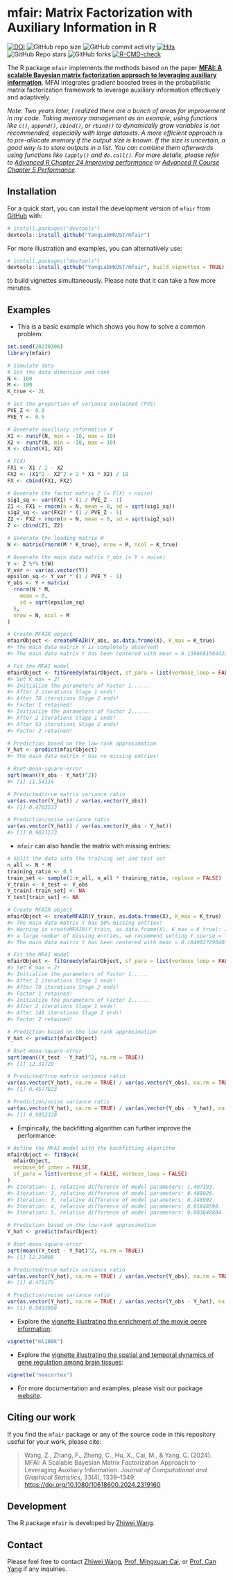 
<!-- README.md is generated from README.Rmd. Please edit that file -->

# mfair: Matrix Factorization with Auxiliary Information in R

<!-- badges: start -->

[![DOI](https://zenodo.org/badge/609644044.svg)](https://zenodo.org/badge/latestdoi/609644044)
![GitHub repo
size](https://img.shields.io/github/repo-size/YangLabHKUST/mfair)
![GitHub commit
activity](https://img.shields.io/github/commit-activity/t/YangLabHKUST/mfair)
[![Hits](https://hits.seeyoufarm.com/api/count/incr/badge.svg?url=https%3A%2F%2Fgithub.com%2FYangLabHKUST%2Fmfair&count_bg=%2379C83D&title_bg=%23555555&icon=&icon_color=%23E7E7E7&title=hits&edge_flat=false)](https://hits.seeyoufarm.com)
![GitHub Repo
stars](https://img.shields.io/github/stars/YangLabHKUST/mfair) ![GitHub
forks](https://img.shields.io/github/forks/YangLabHKUST/mfair)
[![R-CMD-check](https://github.com/YangLabHKUST/mfair/actions/workflows/R-CMD-check.yaml/badge.svg)](https://github.com/YangLabHKUST/mfair/actions/workflows/R-CMD-check.yaml)
<!-- [![Codecov test coverage](https://codecov.io/gh/YangLabHKUST/mfair/branch/main/graph/badge.svg)](https://app.codecov.io/gh/YangLabHKUST/mfair?branch=main) -->

<!-- badges: end -->

The R package `mfair` implements the methods based on the paper [**MFAI:
A scalable Bayesian matrix factorization approach to leveraging
auxiliary information**](https://doi.org/10.48550/arXiv.2303.02566).
MFAI integrates gradient boosted trees in the probabilistic matrix
factorization framework to leverage auxiliary information effectively
and adaptively.

*Note: Two years later, I realized there are a bunch of areas for
improvement in my code. Taking memory management as an example, using
functions like `c()`, `append()`, `cbind()`, or `rbind()` to dynamically
grow variables is not recommended, especially with large datasets. A
more efficient approach is to pre-allocate memory if the output size is
known. If the size is uncertain, a good way is to store outputs in a
list. You can combine them afterwards using functions like `lapply()`
and `do.call()`. For more details, please refer to [Advanced R Chapter
24 Improving performance](https://adv-r.hadley.nz/perf-improve.html) or
[Advanced R Course Chapter 5
Performance](https://privefl.github.io/advr38book/performance.html).*

## Installation

For a quick start, you can install the development version of `mfair`
from [GitHub](https://github.com/) with:

``` r
# install.packages("devtools")
devtools::install_github("YangLabHKUST/mfair")
```

For more illustration and examples, you can alternatively use:

``` r
# install.packages("devtools")
devtools::install_github("YangLabHKUST/mfair", build_vignettes = TRUE)
```

to build vignettes simultaneously. Please note that it can take a few
more minutes.

## Examples

- This is a basic example which shows you how to solve a common problem:

``` r
set.seed(20230306)
library(mfair)

# Simulate data
# Set the data dimension and rank
N <- 100
M <- 100
K_true <- 2L

# Set the proportion of variance explained (PVE)
PVE_Z <- 0.9
PVE_Y <- 0.5

# Generate auxiliary information X
X1 <- runif(N, min = -10, max = 10)
X2 <- runif(N, min = -10, max = 10)
X <- cbind(X1, X2)

# F(X)
FX1 <- X1 / 2 - X2
FX2 <- (X1^2 - X2^2 + 2 * X1 * X2) / 10
FX <- cbind(FX1, FX2)

# Generate the factor matrix Z (= F(X) + noise)
sig1_sq <- var(FX1) * (1 / PVE_Z - 1)
Z1 <- FX1 + rnorm(n = N, mean = 0, sd = sqrt(sig1_sq))
sig2_sq <- var(FX2) * (1 / PVE_Z - 1)
Z2 <- FX2 + rnorm(n = N, mean = 0, sd = sqrt(sig2_sq))
Z <- cbind(Z1, Z2)

# Generate the loading matrix W
W <- matrix(rnorm(M * K_true), nrow = M, ncol = K_true)

# Generate the main data matrix Y_obs (= Y + noise)
Y <- Z %*% t(W)
Y_var <- var(as.vector(Y))
epsilon_sq <- Y_var * (1 / PVE_Y - 1)
Y_obs <- Y + matrix(
  rnorm(N * M,
    mean = 0,
    sd = sqrt(epsilon_sq)
  ),
  nrow = N, ncol = M
)

# Create MFAIR object
mfairObject <- createMFAIR(Y_obs, as.data.frame(X), K_max = K_true)
#> The main data matrix Y is completely observed!
#> The main data matrix Y has been centered with mean = 0.138668156442213!

# Fit the MFAI model
mfairObject <- fitGreedy(mfairObject, sf_para = list(verbose_loop = FALSE))
#> Set K_max = 2!
#> Initialize the parameters of Factor 1......
#> After 2 iterations Stage 1 ends!
#> After 78 iterations Stage 2 ends!
#> Factor 1 retained!
#> Initialize the parameters of Factor 2......
#> After 2 iterations Stage 1 ends!
#> After 93 iterations Stage 2 ends!
#> Factor 2 retained!

# Prediction based on the low-rank approximation
Y_hat <- predict(mfairObject)
#> The main data matrix Y has no missing entries!

# Root-mean-square-error
sqrt(mean((Y_obs - Y_hat)^2))
#> [1] 11.54134

# Predicted/true matrix variance ratio
var(as.vector(Y_hat)) / var(as.vector(Y_obs))
#> [1] 0.4703533

# Prediction/noise variance ratio
var(as.vector(Y_hat)) / var(as.vector(Y_obs - Y_hat))
#> [1] 0.9821173
```

- `mfair` can also handle the matrix with missing entries:

``` r
# Split the data into the training set and test set
n_all <- N * M
training_ratio <- 0.5
train_set <- sample(1:n_all, n_all * training_ratio, replace = FALSE)
Y_train <- Y_test <- Y_obs
Y_train[-train_set] <- NA
Y_test[train_set] <- NA

# Create MFAIR object
mfairObject <- createMFAIR(Y_train, as.data.frame(X), K_max = K_true)
#> The main data matrix Y has 50% missing entries!
#> Warning in createMFAIR(Y_train, as.data.frame(X), K_max = K_true): If there are
#> a large number of missing entries, we recommend setting Y_sparse = TRUE!
#> The main data matrix Y has been centered with mean = 0.184902729040383!

# Fit the MFAI model
mfairObject <- fitGreedy(mfairObject, sf_para = list(verbose_loop = FALSE))
#> Set K_max = 2!
#> Initialize the parameters of Factor 1......
#> After 2 iterations Stage 1 ends!
#> After 78 iterations Stage 2 ends!
#> Factor 1 retained!
#> Initialize the parameters of Factor 2......
#> After 2 iterations Stage 1 ends!
#> After 149 iterations Stage 2 ends!
#> Factor 2 retained!

# Prediction based on the low-rank approximation
Y_hat <- predict(mfairObject)

# Root-mean-square-error
sqrt(mean((Y_test - Y_hat)^2, na.rm = TRUE))
#> [1] 12.31729

# Predicted/true matrix variance ratio
var(as.vector(Y_hat), na.rm = TRUE) / var(as.vector(Y_obs), na.rm = TRUE)
#> [1] 0.4577823

# Prediction/noise variance ratio
var(as.vector(Y_hat), na.rm = TRUE) / var(as.vector(Y_obs - Y_hat), na.rm = TRUE)
#> [1] 0.9052328
```

- Empirically, the backfitting algorithm can further improve the
  performance:

``` r
# Refine the MFAI model with the backfitting algorithm
mfairObject <- fitBack(
  mfairObject,
  verbose_bf_inner = FALSE,
  sf_para = list(verbose_sf = FALSE, verbose_loop = FALSE)
)
#> Iteration: 1, relative difference of model parameters: 1.407193.
#> Iteration: 2, relative difference of model parameters: 0.488026.
#> Iteration: 3, relative difference of model parameters: 0.248992.
#> Iteration: 4, relative difference of model parameters: 0.01848598.
#> Iteration: 5, relative difference of model parameters: 0.003648884.

# Prediction based on the low-rank approximation
Y_hat <- predict(mfairObject)

# Root-mean-square-error
sqrt(mean((Y_test - Y_hat)^2, na.rm = TRUE))
#> [1] 12.29008

# Predicted/true matrix variance ratio
var(as.vector(Y_hat), na.rm = TRUE) / var(as.vector(Y_obs), na.rm = TRUE)
#> [1] 0.475175

# Prediction/noise variance ratio
var(as.vector(Y_hat), na.rm = TRUE) / var(as.vector(Y_obs - Y_hat), na.rm = TRUE)
#> [1] 0.9433908
```

- Explore the [vignette illustrating the enrichment of the movie genre
  information](https://yanglabhkust.github.io/mfair/articles/ml100k.html):

``` r
vignette("ml100k")
```

- Explore the [vignette illustrating the spatial and temporal dynamics
  of gene regulation among brain
  tissues](https://yanglabhkust.github.io/mfair/articles/neocortex.html):

``` r
vignette("neocortex")
```

- For more documentation and examples, please visit our package
  [website](https://yanglabhkust.github.io/mfair/).

## Citing our work

If you find the `mfair` package or any of the source code in this
repository useful for your work, please cite:

> Wang, Z., Zhang, F., Zheng, C., Hu, X., Cai, M., & Yang, C. (2024).
> MFAI: A Scalable Bayesian Matrix Factorization Approach to Leveraging
> Auxiliary Information. *Journal of Computational and Graphical
> Statistics*, 33(4), 1339–1349.
> <https://doi.org/10.1080/10618600.2024.2319160>

## Development

The R package `mfair` is developed by [Zhiwei
Wang](https://sites.google.com/view/statwangz).

## Contact

Please feel free to contact [Zhiwei
Wang](mailto:zhiwei.wang@connect.ust.hk), [Prof. Mingxuan
Cai](mailto:mingxcai@cityu.edu.hk), or [Prof. Can
Yang](mailto:macyang@ust.hk) if any inquiries.
